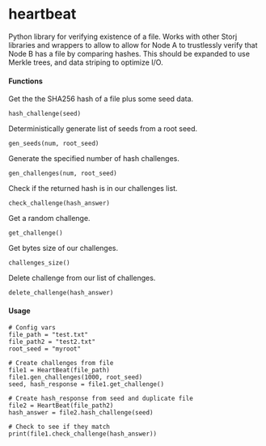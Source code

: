 heartbeat
=========

Python library for verifying existence of a file. Works with other Storj libraries and wrappers to allow to allow for Node A to trustlessly verify that Node B has a file by comparing hashes. This should be expanded to use Merkle trees, and data striping to optimize I/O. 

#### Functions

Get the the SHA256 hash of a file plus some seed data.

	hash_challenge(seed)

Deterministically generate list of seeds from a root seed. 

	gen_seeds(num, root_seed)

Generate the specified number of hash challenges.

	gen_challenges(num, root_seed)

Check if the returned hash is in our challenges list. 

	check_challenge(hash_answer)

Get a random challenge.

	get_challenge()

Get bytes size of our challenges.
 
 	challenges_size()

Delete challenge from our list of challenges.

	delete_challenge(hash_answer)

 #### Usage

 	# Config vars
	file_path = "test.txt"
	file_path2 = "test2.txt"
	root_seed = "myroot"

	# Create challenges from file
	file1 = HeartBeat(file_path)
	file1.gen_challenges(1000, root_seed)
	seed, hash_response = file1.get_challenge()

	# Create hash_response from seed and duplicate file
	file2 = HeartBeat(file_path2)
	hash_answer = file2.hash_challenge(seed)

	# Check to see if they match
	print(file1.check_challenge(hash_answer))